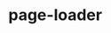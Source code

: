 # page-loader

<!DOCTYPE html>
<html lang="en">
<head>
    <meta charset="UTF-8">
    <meta http-equiv="X-UA-Compatible" content="IE=edge">
    <meta name="viewport" content="width=device-width, initial-scale=1.0">
    <link rel="stylesheet" href="style.css">
    <title>Document</title>
</head>
<body>
    <div class="middle">
        <div class="bar bar1"></div>
        <div class="bar bar2"></div>
        <div class="bar bar3"></div>
        <div class="bar bar4"></div>
        <div class="bar bar5"></div>
        <div class="bar bar6"></div>
    </div>
</body>
</html>



